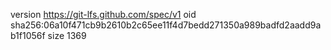 version https://git-lfs.github.com/spec/v1
oid sha256:06a10f471cb9b2610b2c65ee11f4d7bedd271350a989badfd2aadd9ab1f1056f
size 1369
